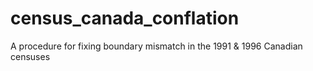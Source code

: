 # census_canada_conflation
A procedure for fixing boundary mismatch in the 1991 &amp; 1996 Canadian censuses
